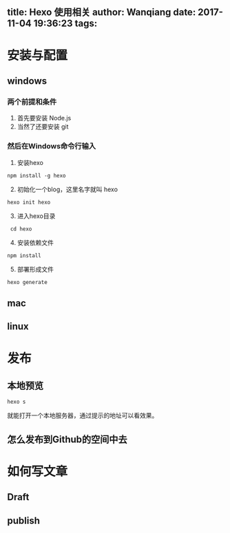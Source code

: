 title: Hexo 使用相关
author: Wanqiang
date: 2017-11-04 19:36:23
tags:
---
# 安装与配置

## windows

### 两个前提和条件
1. 首先要安装 Node.js 
2. 当然了还要安装 git

### 然后在Windows命令行输入

1. 安装hexo  
~~~
npm install -g hexo
~~~
2. 初始化一个blog，这里名字就叫 hexo
~~~
hexo init hexo
~~~
3. 进入hexo目录
~~~
 cd hexo
~~~
4. 安装依赖文件
~~~
npm install
~~~

5. 部署形成文件
~~~
hexo generate
~~~


## mac

## linux

# 发布

## 本地预览

~~~
hexo s
~~~
就能打开一个本地服务器，通过提示的地址可以看效果。

## 怎么发布到Github的空间中去

# 如何写文章

## Draft

## publish